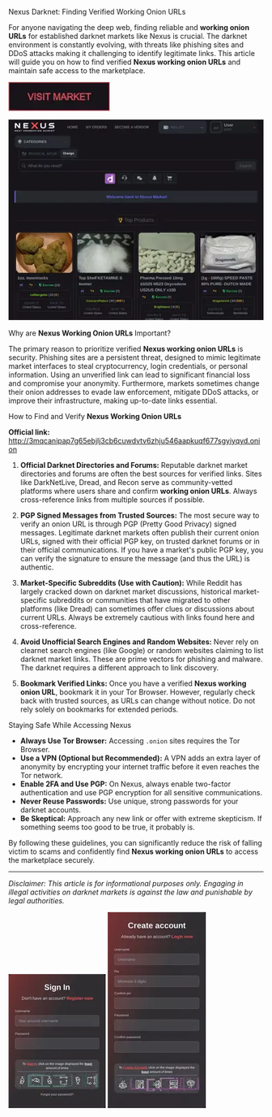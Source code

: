 Nexus Darknet: Finding Verified Working Onion URLs

For anyone navigating the deep web, finding reliable and **working onion URLs** for established darknet markets like Nexus is crucial. The darknet environment is constantly evolving, with threats like phishing sites and DDoS attacks making it challenging to identify legitimate links. This article will guide you on how to find verified **Nexus working onion URLs** and maintain safe access to the marketplace.

[<img src="/templates/mirror.webp" width="200">](http://3mqcanipap7g65ebjlj3cb6cuwdvtv6zhju546aapkuqf677sgyiyqyd.onion)

<a href="http://3mqcanipap7g65ebjlj3cb6cuwdvtv6zhju546aapkuqf677sgyiyqyd.onion"><img src="/templates/still.webp" alt="image" style="max-width: 100%;"></a>


Why are **Nexus Working Onion URLs** Important?

The primary reason to prioritize verified **Nexus working onion URLs** is security. Phishing sites are a persistent threat, designed to mimic legitimate market interfaces to steal cryptocurrency, login credentials, or personal information. Using an unverified link can lead to significant financial loss and compromise your anonymity. Furthermore, markets sometimes change their onion addresses to evade law enforcement, mitigate DDoS attacks, or improve their infrastructure, making up-to-date links essential.

How to Find and Verify **Nexus Working Onion URLs**

   **Official link:** http://3mqcanipap7g65ebjlj3cb6cuwdvtv6zhju546aapkuqf677sgyiyqyd.onion

1.  **Official Darknet Directories and Forums:** Reputable darknet market directories and forums are often the best sources for verified links. Sites like DarkNetLive, Dread, and Recon serve as community-vetted platforms where users share and confirm **working onion URLs**. Always cross-reference links from multiple sources if possible.

2.  **PGP Signed Messages from Trusted Sources:** The most secure way to verify an onion URL is through PGP (Pretty Good Privacy) signed messages. Legitimate darknet markets often publish their current onion URLs, signed with their official PGP key, on trusted darknet forums or in their official communications. If you have a market's public PGP key, you can verify the signature to ensure the message (and thus the URL) is authentic.

3.  **Market-Specific Subreddits (Use with Caution):** While Reddit has largely cracked down on darknet market discussions, historical market-specific subreddits or communities that have migrated to other platforms (like Dread) can sometimes offer clues or discussions about current URLs. Always be extremely cautious with links found here and cross-reference.

4.  **Avoid Unofficial Search Engines and Random Websites:** Never rely on clearnet search engines (like Google) or random websites claiming to list darknet market links. These are prime vectors for phishing and malware. The darknet requires a different approach to link discovery.

5.  **Bookmark Verified Links:** Once you have a verified **Nexus working onion URL**, bookmark it in your Tor Browser. However, regularly check back with trusted sources, as URLs can change without notice. Do not rely solely on bookmarks for extended periods.

Staying Safe While Accessing Nexus

*   **Always Use Tor Browser:** Accessing `.onion` sites requires the Tor Browser.
*   **Use a VPN (Optional but Recommended):** A VPN adds an extra layer of anonymity by encrypting your internet traffic before it even reaches the Tor network.
*   **Enable 2FA and Use PGP:** On Nexus, always enable two-factor authentication and use PGP encryption for all sensitive communications.
*   **Never Reuse Passwords:** Use unique, strong passwords for your darknet accounts.
*   **Be Skeptical:** Approach any new link or offer with extreme skepticism. If something seems too good to be true, it probably is.

By following these guidelines, you can significantly reduce the risk of falling victim to scams and confidently find **Nexus working onion URLs** to access the marketplace securely.

---
*Disclaimer: This article is for informational purposes only. Engaging in illegal activities on darknet markets is against the law and punishable by legal authorities.*

<a href="http://3mqcanipap7g65ebjlj3cb6cuwdvtv6zhju546aapkuqf677sgyiyqyd.onion"><img src="/templates/bright.webp" style="max-width: 100%;"></a>
<a href="http://3mqcanipap7g65ebjlj3cb6cuwdvtv6zhju546aapkuqf677sgyiyqyd.onion"><img src="/templates/prefs.webp" style="max-width: 100%;"></a>